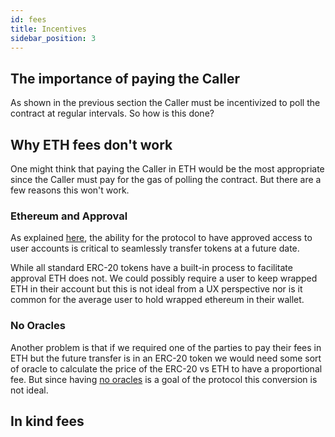 ```yaml
---
id: fees
title: Incentives
sidebar_position: 3
---
```


## The importance of paying the Caller

As shown in the previous section the Caller must be incentivized to poll the contract at regular intervals. So how is this done?

## Why ETH fees don't work

One might think that paying the Caller in ETH would be the most appropriate since the Caller must pay for the gas of polling the contract. But there are a few reasons this won't work. 

### Ethereum and Approval

As explained [here](./04_approval.md), the ability for the protocol to have approved access to user accounts is critical to seamlessly transfer tokens at a future date. 

While all standard ERC-20 tokens have a built-in process to facilitate approval ETH does not. We could possibly require a user to keep wrapped ETH in their account but this is not ideal from a UX perspective nor is it common for the average user to hold wrapped ethereum in their wallet. 

### No Oracles

Another problem is that if we required one of the parties to pay their fees in ETH but the future transfer is in an ERC-20 token we would need some sort of oracle to calculate the price of the ERC-20 vs ETH to have a proportional fee. But since having [no oracles](./01_goals.md) is a goal of the protocol this conversion is not ideal. 

## In kind fees

